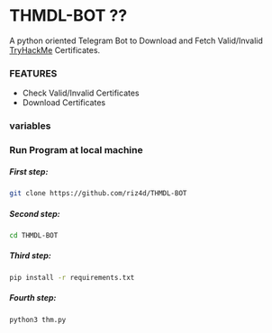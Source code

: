 # THMDL-BOT ??
A python oriented Telegram Bot to Download and Fetch Valid/Invalid [TryHackMe](https://tryhackme.com/) Certificates.

### FEATURES
 - Check Valid/Invalid Certificates
 - Download Certificates
 
 ### variables
 
### Run Program at local machine


##### First step:

```sh
git clone https://github.com/riz4d/THMDL-BOT
```

##### Second step:

```sh
cd THMDL-BOT
```

##### Third step:

```sh
pip install -r requirements.txt
```

##### Fourth step:

```sh
python3 thm.py
```
